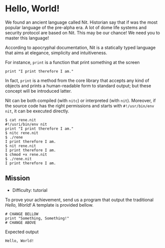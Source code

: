 # Hello, World!

We found an ancient language called Nit. Historian say that if was the most popular language of the pre-alpha era.
A lot of dome life systems and security protocol are based on Nit. This may be our chance!
We need you to master this language!

According to apocryphal documentation, Nit is a statically typed language that aims at elegance, simplicity and intuitiveness.  

For instance, `print` is a function that print something at the screen

~~~nit
print "I print therefore I am."
~~~

In fact, `print` is a method from the core library that accepts any kind of objects and prints a human-readable form to standard output; but these concept will be introduced latter.

Nit can be both compiled (with `nitc`) or interpreted (with `nit`).
Moreover, if the source code has the right permissions and starts with `#!/usr/bin/env nit`, it can be executed directly.

~~~
$ cat rene.nit
#!/usri/bin/env nit
print "I print therefore I am."
$ nitc rene.nit
$ ./rene
I print therefore I am.
$ nit rene.nit
I print therefore I am.
$ chmod +x rene.nit
$ ./rene.nit
I print therefore I am.
~~~


## Mission

* Difficulty: tutorial

To prove your achievement, send us a program that output the traditional *Hello, World!*
A template is provided bellow.

~~~nit
# CHANGE BELLOW
print "Something, Something!"
# CHANGE ABOVE
~~~

Expected output

~~~
Hello, World!
~~~
